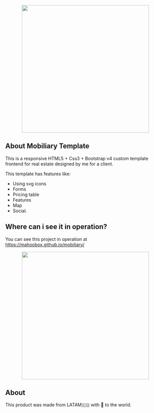 <p align="center"><a href="https://mahoobox.github.io/mobiliary/" target="_blank"><img src="https://mahoobox.github.io/mobiliary/assets/images/lg_propit_color_big.svg" width="400"></a></p>



## About Mobiliary Template

This is a responsive HTML5 + Css3 + Bootstrap v4 custom template frontend for real estate designed by me for a client.

This template has features like:

- Using svg icons
- Forms
- Pricing table
- Features 
- Map
- Social.

## Where can i see it in operation?

You can see this project in operation at https://mahoobox.github.io/mobiliary/

<p align="center"><a href="https://mahoobox.github.io/mobiliary/" target="_blank"><img src="https://mahoobox.github.io/mobiliary/designs/prevMobiliary.png" width="400"></a></p>

## About

This product was made from LATAM🇨🇴 with :green_heart: to the world.
